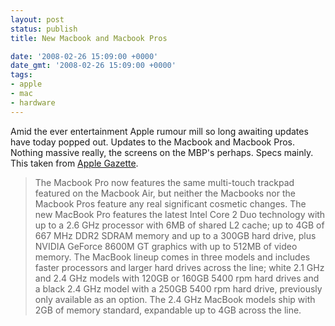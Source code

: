 ```yaml
---
layout: post
status: publish
title: New Macbook and Macbook Pros

date: '2008-02-26 15:09:00 +0000'
date_gmt: '2008-02-26 15:09:00 +0000'
tags:
- apple
- mac
- hardware
---
```

Amid the ever entertainment Apple rumour mill so long awaiting updates have today popped out. Updates to the Macbook and Macbook Pros.
Nothing massive really, the screens on the MBP's perhaps. Specs mainly.
This taken from <a href="http://www.applegazette.com/macbook-pro/apple-introduces-new-macbook-and-macbook-pro-models/">Apple Gazette</a>.
<blockquote><p>
The Macbook Pro now features the same multi-touch trackpad featured on the Macbook Air, but neither the Macbooks nor the Macbook Pros feature any real significant cosmetic changes. The new MacBook Pro features the latest Intel Core 2 Duo technology with up to a 2.6 GHz processor with 6MB of shared L2 cache; up to 4GB of 667 MHz DDR2 SDRAM memory and up to a 300GB hard drive, plus NVIDIA GeForce 8600M GT graphics with up to 512MB of video memory.
The MacBook lineup comes in three models and includes faster processors and larger hard drives across the line; white 2.1 GHz and 2.4 GHz models with 120GB or 160GB 5400 rpm hard drives and a black 2.4 GHz model with a 250GB 5400 rpm hard drive, previously only available as an option. The 2.4 GHz MacBook models ship with 2GB of memory standard, expandable up to 4GB across the line.
</blockquote>

